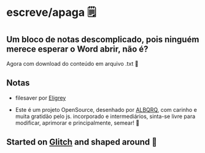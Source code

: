 escreve/apaga 🗒️
=================
## Um bloco de notas descomplicado, pois ninguém merece esperar o Word abrir, não é?
          
Agora com download do conteúdo em arquivo .txt 👾

## Notas
- filesaver por [Eligrey](http://purl.eligrey.com/github/FileSaver.js)

- Este é um projeto OpenSource, desenhado por [ALBQRQ](https://twitter.com/heyalbqrq),
  com carinho e muita gratidão pelo js. incorporado e intermediários,
  sinta-se livre para modificar, aprimorar e principalmente, semear! 🏴

Started on [Glitch](https://glitch.com/) and shaped around 💖 
-------------------
